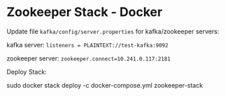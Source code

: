# Zookeeper Stack - Docker 

Update file `kafka/config/server.properties` for kafka/zookeeper servers:

kafka server: `listeners = PLAINTEXT://test-kafka:9092`

zookeeper server: `zookeeper.connect=10.241.0.117:2181`

Deploy Stack:

sudo docker stack deploy -c docker-compose.yml zookeeper-stack
